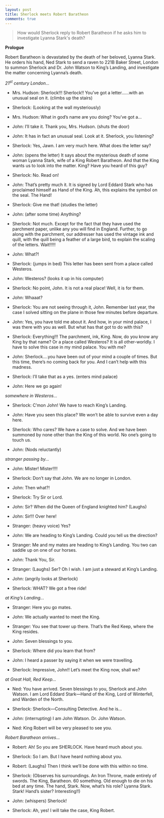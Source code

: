 ```yaml
---
layout: post
title: Sherlock meets Robert Baratheon
comments: true
---
```

> How would Sherlock reply to Robert Baratheon if he asks him to investigate Lyanna Stark's death?

**Prologue**

Robert Baratheon is devastated by the death of her beloved, Lyanna Stark. He orders his hand, Ned Stark to send a raven to 221B Baker Street, London to summon Sherlock and Dr. John Watson to King’s Landing, and investigate the matter concerning Lyanna’s death.

*21<sup>st</sup> century London...*

* Mrs. Hudson: Sherlock!!! Sherlock!! You’ve got a letter……with an unusual seal on it.
(climbs up the stairs)

* Sherlock: (Looking at the wall mysteriously)

* Mrs. Hudson: What in god’s name are you doing? You’ve got a…

* John: I’ll take it. Thank you, Mrs. Hudson.
(shuts the door)

* John: It has in fact an unusual seal. Look at it. Sherlock, you listening?

* Sherlock: Yes, Jawn. I am very much here. What does the letter say?

* John: (opens the letter) It says about the mysterious death of some woman Lyanna Stark, wife of a King Robert Baratheon. And that the King wants us to look into the matter. King? Have you heard of this guy?

* Sherlock: No. Read on!

* John: That’s pretty much it. It is signed by Lord Eddard Stark who has proclaimed himself as Hand of the King. Ah, this explains the symbol on the seal. The Hand!

* Sherlock: Give me that!
(studies the letter)

* John: (after some time) Anything?

* Sherlock: Not much. Except for the fact that they have used the parchment paper, unlike any you will find in England. Further, to go along with the parchment, our addresser has used the vintage ink and quill, with the quill being a feather of a large bird, to explain the scaling of the letters. Wait!!!!!

* John: What?!

* Sherlock: (jumps in bed) This letter has been sent from a place called Westeros.

* John: Westeros? (looks it up in his computer)

* Sherlock: No point, John. It is not a real place! Well, it is for them.

* John: Whaaat?

* Sherlock: You are not seeing through it, John. Remember last year, the case I solved sitting on the plane in those few minutes before departure.

* John: Yes, you have told me about it. And how, in your mind palace, I was there with you as well. But what has that got to do with this?

* Sherlock: Everything!!! The parchment, ink, King. Now, do you know any King by that name? Or a place called Westeros? It is all other-worldly. I have to solve this case in my mind palace. You with me?

* John: Sherlock….you have been out of your mind a couple of times. But this time, there’s no coming back for you. And I can’t help with this madness.

* Sherlock: I’ll take that as a yes.
(enters mind palace)

* John: Here we go again!

*somewhere in Westeros...*

* Sherlock: C’mon John! We have to reach King’s Landing.

* John: Have you seen this place? We won’t be able to survive even a day here.

* Sherlock: Who cares? We have a case to solve. And we have been summoned by none other than the King of this world. No one’s going to touch us.

* John: (Nods reluctantly)

*stranger passing by...*

* John: Mister! Mister!!!!

* Sherlock: Don’t say that John. We are no longer in London.

* John: Then what?!

* Sherlock: Try Sir or Lord.

* John: Sir? When did the Queen of England knighted him? (Laughs)

* John: Sir!!! Over here!

* Stranger: (heavy voice) Yes?

* John: We are heading to King’s Landing. Could you tell us the direction?

* Stranger: Me and my mates are heading to King’s Landing. You two can saddle up on one of our horses.

* John: Thank You, Sir.

* Stranger: (Laughs) Ser? Oh I wish. I am just a steward at King’s Landing.

* John: (angrily looks at Sherlock)

* Sherlock: WHAT? We got a free ride!

*at King’s Landing...*

* Stranger: Here you go mates.

* John: We actually wanted to meet the King.

* Stranger: You see that tower up there. That’s the Red Keep, where the King resides.

* John: Seven blessings to you.

* Sherlock: Where did you learn that from?

* John: I heard a passer by saying it when we were travelling.

* Sherlock: Impressive, John!! Let’s meet the King now, shall we?

*at Great Hall, Red Keep...*

* Ned: You have arrived. Seven blessings to you, Sherlock and John Watson. I am Lord Eddard Stark—Hand of the King, Lord of Winterfell, and Warden of the North.

* Sherlock: Sherlock—Consulting Detective. And he is…

* John: (interrupting) I am John Watson. Dr. John Watson.

* Ned: King Robert will be very pleased to see you.

*Robert Baratheon arrives...*

* Robert: Ah! So you are SHERLOCK. Have heard much about you.

* Sherlock: So I am. But I have heard nothing about you.

* Robert: (Laughs) Then I think we’ll be done with this within no time.

* Sherlock: (Observes his surroundings. An Iron Throne, made entirely of swords. The King, Baratheon. 60 something. Old enough to die on his bed at any time. The hand, Stark. Now, what’s his role? Lyanna Stark. Stark! Hand’s sister? Interesting!!)

* John: (whispers) Sherlock!

* Sherlock: Ah, yes! I will take the case, King Robert.
